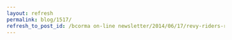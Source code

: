 ```yaml
---
layout: refresh
permalink: blog/1517/
refresh_to_post_id: /bcorma on-line newsletter/2014/06/17/revy-riders-revelstoke-presents-western-canadian-round-of-trials-championship
---
```

